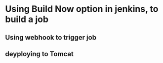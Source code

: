 # Using Build Now option in jenkins, to build a job
## Using webhook to trigger job
## deyploying to Tomcat
